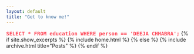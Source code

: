 ```yaml
---
layout: default
title: "Get to know me!"
---
```

<strong style="font-family: monospace; color: #f45;">SELECT * FROM education WHERE person == 'DEEJA CHHABRA';</strong>
{% if site.show_excerpts %}
  {% include home.html %}
{% else %}
  {% include archive.html title="Posts" %}
{% endif %}
